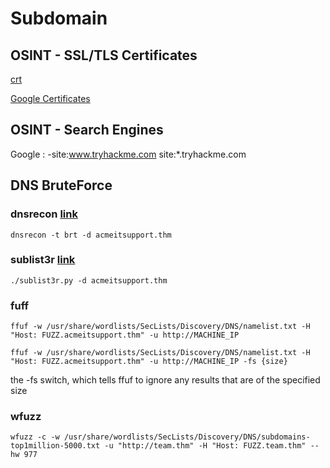 # Subdomain


## OSINT - SSL/TLS Certificates 
[crt](https://crt.sh)

[Google Certificates](https://transparencyreport.google.com/https/certificates)


## OSINT - Search Engines 
Google : -site:www.tryhackme.com  site:*.tryhackme.com

## DNS BruteForce

### dnsrecon [link](https://www.kali.org/tools/dnsrecon/)
```
dnsrecon -t brt -d acmeitsupport.thm
```

### sublist3r [link](https://www.kali.org/tools/sublist3r/)
```
./sublist3r.py -d acmeitsupport.thm
```

### fuff
```
ffuf -w /usr/share/wordlists/SecLists/Discovery/DNS/namelist.txt -H "Host: FUZZ.acmeitsupport.thm" -u http://MACHINE_IP
```

```
ffuf -w /usr/share/wordlists/SecLists/Discovery/DNS/namelist.txt -H "Host: FUZZ.acmeitsupport.thm" -u http://MACHINE_IP -fs {size}
```
the -fs switch, which tells ffuf to ignore any results that are of the specified size

### wfuzz
```
wfuzz -c -w /usr/share/wordlists/SecLists/Discovery/DNS/subdomains-top1million-5000.txt -u "http://team.thm" -H "Host: FUZZ.team.thm" --hw 977
```
